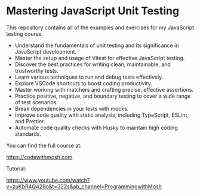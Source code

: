 # Mastering JavaScript Unit Testing

This repository contains all of the examples and exercises for my JavaScript testing course.

- Understand the fundamentals of unit testing and its significance in JavaScript development.
- Master the setup and usage of Vitest for effective JavaScript testing.
- Discover the best practices for writing clean, maintainable, and trustworthy tests.
- Learn various techniques to run and debug tests effectively.
- Explore VSCode shortcuts to boost coding productivity.
- Master working with matchers and crafting precise, effective assertions.
- Practice positive, negative, and boundary testing to cover a wide range of test scenarios.
- Break dependencies in your tests with mocks.
- Improve code quality with static analysis, including TypeScript, ESLint, and Prettier.
- Automate code quality checks with Husky to maintain high coding standards.

You can find the full course at:

https://codewithmosh.com

Tutorial:

https://www.youtube.com/watch?v=zuKbR4Q428o&t=322s&ab_channel=ProgrammingwithMosh

